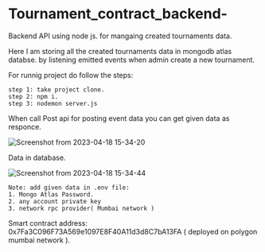 # Tournament_contract_backend-
Backend API using node js. for mangaing created tournaments data.

Here I am storing all the created tournaments data in mongodb atlas databse. by listening emitted events when admin create a new tournament.

For runnig project do follow the steps:

```shell 
step 1: take project clone.
step 2: npm i.
step 3: nodemon server.js
```

When call Post api for posting event data you can get given data as responce.


![Screenshot from 2023-04-18 15-34-20](https://user-images.githubusercontent.com/70260207/232747559-c0bae4da-4379-4077-bbd0-565a3999a5d2.png)


Data in database.

![Screenshot from 2023-04-18 15-34-44](https://user-images.githubusercontent.com/70260207/232747603-ec2abd97-4af0-4442-8573-151524313458.png)

```shell 
Note: add given data in .env file:
1. Mongo Atlas Password.
2. any account private key
3. network rpc provider( Mumbai network )
```

Smart contract address: 0x7Fa3C096F73A569e1097E8F40A11d3d8C7bA13FA ( deployed on polygon mumbai network ).
